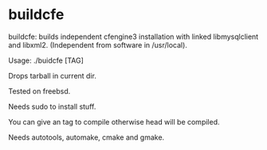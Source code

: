 buildcfe
========

buildcfe: builds independent cfengine3 installation with linked libmysqlclient and libxml2. (Independent from software in /usr/local).

Usage: ./buidcfe [TAG]

Drops tarball in current dir.

Tested on freebsd.

Needs sudo to install stuff.

You can give an tag to compile otherwise head will be compiled.

Needs autotools, automake, cmake and gmake.

